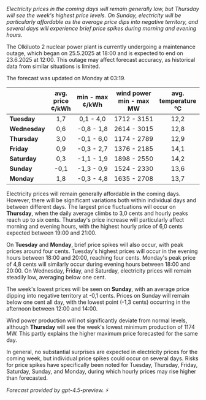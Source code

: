 *Electricity prices in the coming days will remain generally low, but Thursday will see the week's highest price levels. On Sunday, electricity will be particularly affordable as the average price dips into negative territory, and several days will experience brief price spikes during morning and evening hours.*

The Olkiluoto 2 nuclear power plant is currently undergoing a maintenance outage, which began on 25.5.2025 at 18:00 and is expected to end on 23.6.2025 at 12:00. This outage may affect forecast accuracy, as historical data from similar situations is limited.

The forecast was updated on Monday at 03:19.

|               | avg.<br>price<br>¢/kWh | min - max<br>¢/kWh | wind power<br>min - max<br>MW | avg.<br>temperature<br>°C |
|:--------------|:----------------------:|:------------------:|:----------------------------:|:--------------------------:|
| **Tuesday**   |          1,7           |     0,1 - 4,0      |         1712 - 3151          |            12,2            |
| **Wednesday** |          0,6           |    -0,8 - 1,8      |         2614 - 3015          |            12,8            |
| **Thursday**  |          3,0           |    -0,1 - 6,0      |         1174 - 2789          |            12,9            |
| **Friday**    |          0,9           |    -0,3 - 2,7      |         1376 - 2185          |            14,1            |
| **Saturday**  |          0,3           |    -1,1 - 1,9      |         1898 - 2550          |            14,2            |
| **Sunday**    |         -0,1           |    -1,3 - 0,9      |         1524 - 2330          |            13,6            |
| **Monday**    |          1,8           |    -0,3 - 4,8      |         1635 - 2708          |            13,7            |

Electricity prices will remain generally affordable in the coming days. However, there will be significant variations both within individual days and between different days. The largest price fluctuations will occur on **Thursday**, when the daily average climbs to 3,0 cents and hourly peaks reach up to six cents. Thursday's price increase will particularly affect morning and evening hours, with the highest hourly price of 6,0 cents expected between 19:00 and 21:00.

On **Tuesday** and **Monday**, brief price spikes will also occur, with peak prices around four cents. Tuesday's highest prices will occur in the evening hours between 18:00 and 20:00, reaching four cents. Monday's peak price of 4,8 cents will similarly occur during evening hours between 18:00 and 20:00. On Wednesday, Friday, and Saturday, electricity prices will remain steadily low, averaging below one cent.

The week's lowest prices will be seen on **Sunday**, with an average price dipping into negative territory at -0,1 cents. Prices on Sunday will remain below one cent all day, with the lowest point (-1,3 cents) occurring in the afternoon between 12:00 and 14:00.

Wind power production will not significantly deviate from normal levels, although **Thursday** will see the week's lowest minimum production of 1174 MW. This partly explains the higher maximum price forecasted for the same day.

In general, no substantial surprises are expected in electricity prices for the coming week, but individual price spikes could occur on several days. Risks for price spikes have specifically been noted for Tuesday, Thursday, Friday, Saturday, Sunday, and Monday, during which hourly prices may rise higher than forecasted.

*Forecast provided by gpt-4.5-preview.* ⚡

